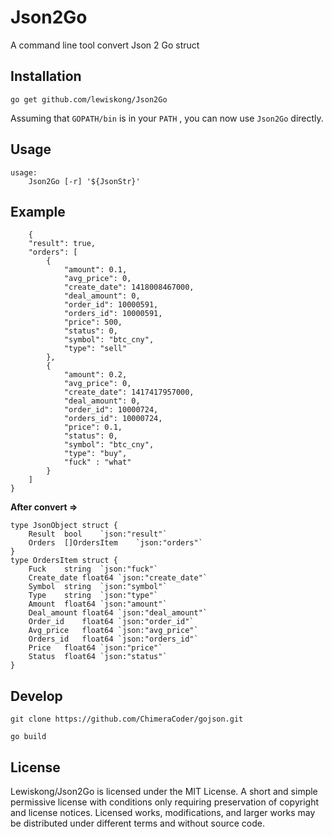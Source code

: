 # Json2Go
A command line tool convert Json 2 Go struct  

## **Installation**
```
go get github.com/lewiskong/Json2Go
```
Assuming that `GOPATH/bin` is in your `PATH` , you can now use `Json2Go` directly.

## **Usage**
```
usage:
    Json2Go [-r] '${JsonStr}'
```

## **Example**
```
    {
    "result": true,
    "orders": [
        {
            "amount": 0.1,
            "avg_price": 0,
            "create_date": 1418008467000,
            "deal_amount": 0,
            "order_id": 10000591,
            "orders_id": 10000591,
            "price": 500,
            "status": 0,
            "symbol": "btc_cny",
            "type": "sell"
        },
        {
            "amount": 0.2,
            "avg_price": 0,
            "create_date": 1417417957000,
            "deal_amount": 0,
            "order_id": 10000724,
            "orders_id": 10000724,
            "price": 0.1,
            "status": 0,
            "symbol": "btc_cny",
            "type": "buy",
            "fuck" : "what"
        }
    ]
}
```

**After convert =>**

```
type JsonObject struct {
	Result	bool	`json:"result"`
	Orders	[]OrdersItem	`json:"orders"`
}
type OrdersItem struct {
	Fuck	string	`json:"fuck"`
	Create_date	float64	`json:"create_date"`
	Symbol	string	`json:"symbol"`
	Type	string	`json:"type"`
	Amount	float64	`json:"amount"`
	Deal_amount	float64	`json:"deal_amount"`
	Order_id	float64	`json:"order_id"`
	Avg_price	float64	`json:"avg_price"`
	Orders_id	float64	`json:"orders_id"`
	Price	float64	`json:"price"`
	Status	float64	`json:"status"`
}

```

## **Develop**
```
git clone https://github.com/ChimeraCoder/gojson.git

go build
```

## **License**
Lewiskong/Json2Go is licensed under the MIT License.
A short and simple permissive license with conditions only requiring preservation of copyright and license notices. Licensed works, modifications, and larger works may be distributed under different terms and without source code.

